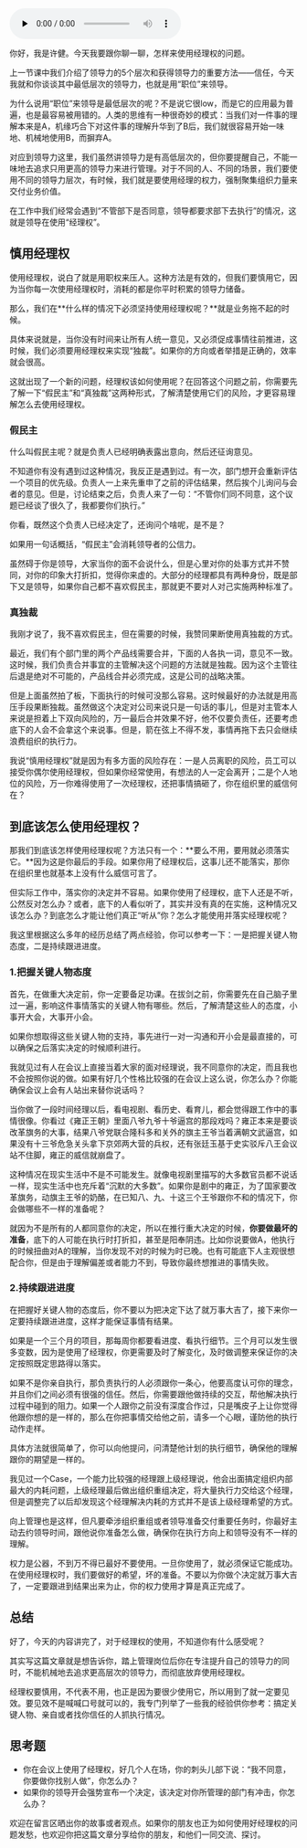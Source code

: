 <audio id="audio" title="02 | 经理权：如何有效使用经理权？" controls="" preload="none"><source id="mp3" src="https://static001.geekbang.org/resource/audio/88/c8/88142a213981df51fd61b6167787f8c8.mp3"></audio>

你好，我是许健。今天我要跟你聊一聊，怎样来使用经理权的问题。

上一节课中我们介绍了领导力的5个层次和获得领导力的重要方法——信任，今天我就和你谈谈其中最低层次的领导力，也就是用“职位”来领导。

为什么说用“职位”来领导是最低层次的呢？不是说它很low，而是它的应用最为普遍，也是最容易被用错的。人类的思维有一种很奇妙的模式：当我们对一件事的理解本来是A，机缘巧合下对这件事的理解升华到了B后，我们就很容易开始一味地、机械地使用B，而摒弃A。

对应到领导力这里，我们虽然讲领导力是有高低层次的，但你要提醒自己，不能一味地去追求只用更高的领导力来进行管理。对于不同的人、不同的场景，我们要使用不同的领导力层次，有时候，我们就是要使用经理的权力，强制聚集组织力量来交付业务价值。

在工作中我们经常会遇到“不管部下是否同意，领导都要求部下去执行”的情况，这就是领导在使用“经理权”。

## 慎用经理权

使用经理权，说白了就是用职权来压人。这种方法是有效的，但我们要慎用它，因为当你每一次使用经理权时，消耗的都是你平时积累的领导力储备。

那么，我们在**什么样的情况下必须坚持使用经理权呢？**就是业务拖不起的时候。

具体来说就是，当你没有时间来让所有人统一意见，又必须促成事情往前推进，这时候，我们必须要用经理权来实现“独裁”。如果你的方向或者举措是正确的，效率就会很高。

这就出现了一个新的问题，经理权该如何使用呢？在回答这个问题之前，你需要先了解一下“假民主”和“真独裁”这两种形式，了解清楚使用它们的风险，才更容易理解怎么去使用经理权。

### 假民主

什么叫假民主呢？就是负责人已经明确表露出意向，然后还征询意见。

不知道你有没有遇到过这种情况，我反正是遇到过。有一次，部门想开会重新评估一个项目的优先级。负责人一上来先重申了之前的评估结果，然后挨个儿询问与会者的意见。但是，讨论结束之后，负责人来了一句：“不管你们同不同意，这个议题已经谈了很久了，我都要你们执行。”

你看，既然这个负责人已经决定了，还询问个啥呢，是不是？

如果用一句话概括，“假民主”会消耗领导者的公信力。

虽然碍于你是领导，大家当你的面不会说什么，但是心里对你的处事方式并不赞同，对你的印象大打折扣，觉得你来虚的。大部分的经理都具有两种身份，既是部下又是领导，如果你自己都不喜欢假民主，那就更不要对人对己实施两种标准了。

### 真独裁

我刚才说了，我不喜欢假民主，但在需要的时候，我赞同果断使用真独裁的方式。

最近，我们有个部门里的两个产品线需要合并，下面的人各执一词，意见不一致。这时候，我们负责合并事宜的主管解决这个问题的方法就是独裁。因为这个主管往后退是绝对不可能的，产品线合并必须完成，这是公司的战略决策。

但是上面虽然拍了板，下面执行的时候可没那么容易。这时候最好的办法就是用高压手段果断独裁。虽然做这个决定对公司来说只是一句话的事儿，但是对主管本人来说是担着上下双向风险的，万一最后合并效果不好，他不仅要负责任，还要考虑底下的人会不会拿这个来说事。但是，箭在弦上不得不发，事情再拖下去只会继续浪费组织的执行力。

我说“慎用经理权”就是因为有多方面的风险存在：一是人员离职的风险，员工可以接受你偶尔使用经理权，但如果你经常使用，有想法的人一定会离开；二是个人地位的风险，万一你难得使用了一次经理权，还把事情搞砸了，你在组织里的威信何在？

## 到底该怎么使用经理权？

那我们到底该怎样使用经理权呢？方法只有一个：**要么不用，要用就必须落实它。**因为这是你最后的手段。如果你用了经理权后，这事儿还不能落实，那你在组织里也就基本上没有什么威信可言了。

但实际工作中，落实你的决定并不容易。如果你使用了经理权，底下人还是不听，公然反对怎么办？或者，底下的人看似听了，其实并没有真的在实施，这种情况又该怎么办？到底怎么才能让他们真正“听从”你？怎么才能使用并落实经理权呢？

我这里根据这么多年的经历总结了两点经验，你可以参考一下：一是把握关键人物态度，二是持续跟进进度。

### 1.把握关键人物态度

首先，在做重大决定前，你一定要备足功课。在拔剑之前，你需要先在自己脑子里过一遍，影响这件事情落实的关键人物有哪些。然后，了解清楚这些人的态度，小事开大会，大事开小会。

如果你想取得这些关键人物的支持，事先进行一对一沟通和开小会是最直接的，可以确保之后落实决定的时候顺利进行。

我就见过有人在会议上直接当着大家的面对经理说，我不同意你的决定，而且我也不会按照你说的做。如果有好几个性格比较强的在会议上这么说，你怎么办？你能确保会议上会有人站出来替你说话吗？

当你做了一段时间经理以后，看电视剧、看历史、看育儿，都会觉得跟工作中的事情很像。你看过《雍正王朝》里面八爷九爷十爷逼宫的那段戏吗？雍正本来是要谈改革旗务的大事，结果八爷党联合隆科多和关外的旗主王爷当着满朝文武逼宫，如果没有十三爷危急关头拿下京郊两大营的兵权，还有张廷玉基于史实驳斥八王会议站不住脚，雍正的威信就崩盘了。

这种情况在现实生活中不是不可能发生。就像电视剧里描写的大多数官员都不说话一样，现实生活中也充斥着“沉默的大多数”。如果你是剧中的雍正，为了国家要改革旗务，动旗主王爷的奶酪，在已知八、九、十这三个王爷跟你不和的情况下，你会做哪些不一样的准备呢？

就因为不是所有的人都同意你的决定，所以在推行重大决定的时候，**你要做最坏的准备**，底下的人可能在执行时打折扣，甚至是阳奉阴违。比如你说要做A，他执行的时候扭曲对A的理解，当你发现不对的时候为时已晚。也有可能底下人主观很想配合你，但是由于理解偏差或者能力不到，导致你最终想推进的事情失败。

### 2.持续跟进进度

在把握好关键人物的态度后，你不要以为把决定下达了就万事大吉了，接下来你一定要持续跟进进度，这样才能保证事情有结果。

如果是一个三个月的项目，那每周你都要看进度、看执行细节。三个月可以发生很多变数，因为是使用了经理权，你更需要及时了解变化，及时做调整来保证你的决定按照既定思路得以落实。

如果不是你亲自执行，那负责执行的人必须跟你一条心，他要高度认可你的理念，并且你们之间必须有很强的信任。然后，你需要跟他做持续的交互，帮他解决执行过程中碰到的阻力。如果一个人跟你之前没有深度合作过，只是嘴皮子上让你觉得他跟你想的是一样的，那么在你把事情交给他之前，请多一个心眼，谨防他的执行动作走样。

具体方法就很简单了，你可以向他提问，问清楚他计划的执行细节，确保他的理解跟你的期望是一样的。

我见过一个Case，一个能力比较强的经理跟上级经理说，他会出面搞定组织内部最大的内耗问题，上级经理最后做出组织重组决定，将大量执行力交给这个经理，但是调整完了以后却发现这个经理解决内耗的方式并不是该上级经理希望的方式。

向上管理也是这样，但凡要牵涉组织重组或者领导准备交付重要任务时，你最好主动去约领导时间，跟他说你准备怎么做，确保你在执行方向上和领导没有不一样的理解。

权力是公器，不到万不得已最好不要使用。一旦你使用了，就必须保证它能成功。在使用经理权时，我们要做好的希望，坏的准备。不要以为你做个决定就万事大吉了，一定要跟进到结果出来为止，你的权力使用才算是真正完成了。

## 总结

好了，今天的内容讲完了，对于经理权的使用，不知道你有什么感受呢？

其实写这篇文章就是想告诉你，踏上管理岗位后你在专注提升自己的领导力的同时，不能机械地去追求更高层次的领导力，而彻底放弃使用经理权。

经理权要慎用，不代表不用，也正是因为要很少使用它，所以用到了就一定要见效。要见效不是喊喊口号就可以的，我专门列举了一些我的经验供你参考：搞定关键人物、亲自或者找你信任的人抓执行情况。

## 思考题

- 你在会议上使用了经理权，好几个人在场，你的刺头儿部下说：“我不同意，你要做你找别人做”，你怎么办？
- 如果你的领导开会强势宣布一个决定，该决定对你所管理的部门有冲击，你怎么办？

欢迎在留言区晒出你的故事或者观点。如果你的朋友也正为如何使用好经理权的问题发愁，也欢迎你把这篇文章分享给你的朋友，和他们一同交流、探讨。
